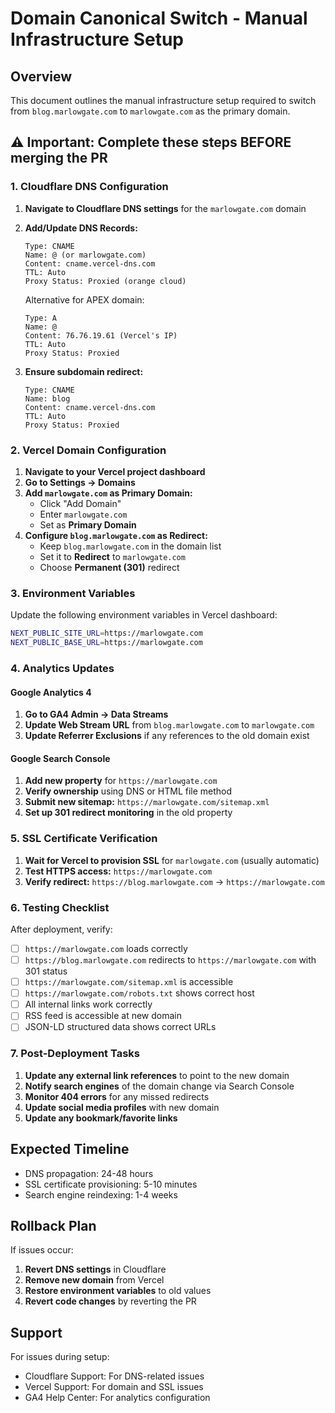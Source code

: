 # Domain Canonical Switch - Manual Infrastructure Setup

## Overview
This document outlines the manual infrastructure setup required to switch from `blog.marlowgate.com` to `marlowgate.com` as the primary domain.

## ⚠️ Important: Complete these steps BEFORE merging the PR

### 1. Cloudflare DNS Configuration

1. **Navigate to Cloudflare DNS settings** for the `marlowgate.com` domain
2. **Add/Update DNS Records:**
   ```
   Type: CNAME
   Name: @ (or marlowgate.com)
   Content: cname.vercel-dns.com
   TTL: Auto
   Proxy Status: Proxied (orange cloud)
   ```
   
   Alternative for APEX domain:
   ```
   Type: A
   Name: @
   Content: 76.76.19.61 (Vercel's IP)
   TTL: Auto
   Proxy Status: Proxied
   ```

3. **Ensure subdomain redirect:**
   ```
   Type: CNAME  
   Name: blog
   Content: cname.vercel-dns.com
   TTL: Auto
   Proxy Status: Proxied
   ```

### 2. Vercel Domain Configuration

1. **Navigate to your Vercel project dashboard**
2. **Go to Settings → Domains**
3. **Add `marlowgate.com` as Primary Domain:**
   - Click "Add Domain"
   - Enter `marlowgate.com`
   - Set as **Primary Domain**
4. **Configure `blog.marlowgate.com` as Redirect:**
   - Keep `blog.marlowgate.com` in the domain list
   - Set it to **Redirect** to `marlowgate.com`
   - Choose **Permanent (301)** redirect

### 3. Environment Variables

Update the following environment variables in Vercel dashboard:

```bash
NEXT_PUBLIC_SITE_URL=https://marlowgate.com
NEXT_PUBLIC_BASE_URL=https://marlowgate.com
```

### 4. Analytics Updates

#### Google Analytics 4
1. **Go to GA4 Admin → Data Streams**
2. **Update Web Stream URL** from `blog.marlowgate.com` to `marlowgate.com`
3. **Update Referrer Exclusions** if any references to the old domain exist

#### Google Search Console
1. **Add new property** for `https://marlowgate.com`
2. **Verify ownership** using DNS or HTML file method
3. **Submit new sitemap:** `https://marlowgate.com/sitemap.xml`
4. **Set up 301 redirect monitoring** in the old property

### 5. SSL Certificate Verification

1. **Wait for Vercel to provision SSL** for `marlowgate.com` (usually automatic)
2. **Test HTTPS access:** `https://marlowgate.com`
3. **Verify redirect:** `https://blog.marlowgate.com` → `https://marlowgate.com`

### 6. Testing Checklist

After deployment, verify:

- [ ] `https://marlowgate.com` loads correctly
- [ ] `https://blog.marlowgate.com` redirects to `https://marlowgate.com` with 301 status
- [ ] `https://marlowgate.com/sitemap.xml` is accessible
- [ ] `https://marlowgate.com/robots.txt` shows correct host
- [ ] All internal links work correctly
- [ ] RSS feed is accessible at new domain
- [ ] JSON-LD structured data shows correct URLs

### 7. Post-Deployment Tasks

1. **Update any external link references** to point to the new domain
2. **Notify search engines** of the domain change via Search Console
3. **Monitor 404 errors** for any missed redirects
4. **Update social media profiles** with new domain
5. **Update any bookmark/favorite links**

## Expected Timeline

- DNS propagation: 24-48 hours
- SSL certificate provisioning: 5-10 minutes
- Search engine reindexing: 1-4 weeks

## Rollback Plan

If issues occur:

1. **Revert DNS settings** in Cloudflare
2. **Remove new domain** from Vercel
3. **Restore environment variables** to old values
4. **Revert code changes** by reverting the PR

## Support

For issues during setup:
- Cloudflare Support: For DNS-related issues
- Vercel Support: For domain and SSL issues
- GA4 Help Center: For analytics configuration